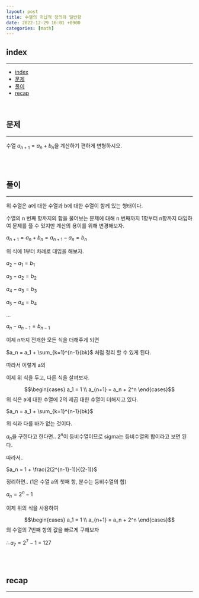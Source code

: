 ```yaml
---
layout: post
title: 수열의 귀납적 정의와 일반항
date: 2022-12-29 16:01 +0900
categories: [math]
---
```


<!--break-->
## index 
--- 
- [index](#index)
- [문제](#문제)
- [풀이](#풀이)
- [recap](#recap)

<br>

## 문제 
--- 
수열 $a_{n+1} = a_n + b_n$을 계산하기 편하게 변형하시오.

<br>
<br>

## 풀이 
--- 
위 수열은 a에 대한 수열과 b에 대한 수열이 함께 있는 형태이다.

수열의 n 번째 항까지의 합을 물어보는 문제에 대해 n 번째까지 1항부터 n항까지 대입하여 문제를 풀 수 있지만 계산의 용이를 위해 변경해보자.

$a_{n+1} = a_n + b_n = a_{n+1}-a_n = b_n$

위 식에 1부터 차례로 대입을 해보자.

$a_2 - a_1 = b_1$

$a_3 - a_2 = b_2$

$a_4 - a_3 = b_3$

$a_5 - a_4 = b_4$

$\dots$

$a_n - a_{n-1} = b_{n-1}$

이제 n까지 전개한 모든 식을 더해주게 되면

$a_n = a_1 + \sum_{k=1}^{n-1}{bk}$
처럼 정리 할 수 있게 된다.

따라서 이렇게 a의

이제 위 식을 두고, 다른 식을 살펴보자.

$$\begin{cases}
   a_1 = 1 \\
   a_{n+1} = a_n + 2^n
\end{cases}$$
위 식은 a에 대한 수열에 2의 제곱 대한 수열이 더해지고 있다.


$a_n = a_1 + \sum_{k=1}^{n-1}{bk}$

위 식과 다를 바가 없는 것이다.

$a_n$을 구한다고 한다면..
$2^n$이 등비수열이므로 sigma는 등비수열의 합이라고 보면 된다.

따라서.. 

$a_n = 1 + \frac{2(2^{n-1}-1)}{(2-1)}$

정리하면.. (1은 수열 a의 첫째 항, 분수는 등비수열의 합)

$a_n = 2^n-1$

이제 위의 식을 사용하여 



$$\begin{cases}
   a_1 = 1 \\
   a_{n+1} = a_n + 2^n
\end{cases}$$
의 수열의 7번째 항의 값을 빠르게 구해보자

$\therefore a_7 = 2^7-1$ = 127


<br>
<br>

## recap 
--- 
<br>
<br>

